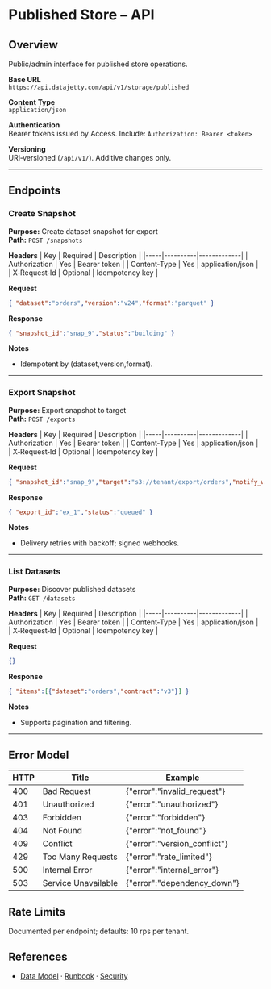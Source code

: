 # Published Store – API

## Overview
Public/admin interface for published store operations.

**Base URL**  
`https://api.datajetty.com/api/v1/storage/published`

**Content Type**  
`application/json`

**Authentication**  
Bearer tokens issued by Access. Include: `Authorization: Bearer <token>`

**Versioning**  
URI‑versioned (`/api/v1/`). Additive changes only.

---

## Endpoints

### Create Snapshot
**Purpose:** Create dataset snapshot for export  
**Path:** `POST /snapshots`

**Headers**
| Key | Required | Description |
|-----|----------|-------------|
| Authorization | Yes | Bearer token |
| Content‑Type | Yes | application/json |
| X‑Request‑Id | Optional | Idempotency key |

**Request**
```json
{ "dataset":"orders","version":"v24","format":"parquet" }
```

**Response**
```json
{ "snapshot_id":"snap_9","status":"building" }
```

**Notes**
- Idempotent by (dataset,version,format).

---

### Export Snapshot
**Purpose:** Export snapshot to target  
**Path:** `POST /exports`

**Headers**
| Key | Required | Description |
|-----|----------|-------------|
| Authorization | Yes | Bearer token |
| Content‑Type | Yes | application/json |
| X‑Request‑Id | Optional | Idempotency key |

**Request**
```json
{ "snapshot_id":"snap_9","target":"s3://tenant/export/orders","notify_webhook":"https://..." }
```

**Response**
```json
{ "export_id":"ex_1","status":"queued" }
```

**Notes**
- Delivery retries with backoff; signed webhooks.

---

### List Datasets
**Purpose:** Discover published datasets  
**Path:** `GET /datasets`

**Headers**
| Key | Required | Description |
|-----|----------|-------------|
| Authorization | Yes | Bearer token |
| Content‑Type | Yes | application/json |
| X‑Request‑Id | Optional | Idempotency key |

**Request**
```json
{}
```

**Response**
```json
{ "items":[{"dataset":"orders","contract":"v3"}] }
```

**Notes**
- Supports pagination and filtering.

---

## Error Model
| HTTP | Title | Example |
|------|-------|---------|
| 400 | Bad Request | {"error":"invalid_request"} |
| 401 | Unauthorized | {"error":"unauthorized"} |
| 403 | Forbidden | {"error":"forbidden"} |
| 404 | Not Found | {"error":"not_found"} |
| 409 | Conflict | {"error":"version_conflict"} |
| 429 | Too Many Requests | {"error":"rate_limited"} |
| 500 | Internal Error | {"error":"internal_error"} |
| 503 | Service Unavailable | {"error":"dependency_down"} |

## Rate Limits
Documented per endpoint; defaults: 10 rps per tenant.

## References
- [Data Model](data-model.md) · [Runbook](runbook.md) · [Security](security.md)
